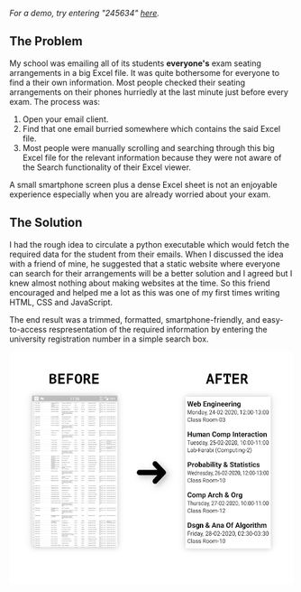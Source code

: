 _For a demo, try entering "245634" [here](https://salmanfarooqshiekh.github.io/ArrangementsFinder/)._

## The Problem

My school was emailing all of its students <strong>everyone's</strong> exam seating arrangements in a big Excel file. It was quite bothersome for everyone to find a their own information. Most people checked their seating arrangements on their phones hurriedly at the last minute just before every exam. The process was:

1. Open your email client.
1. Find that one email burried somewhere which contains the said Excel file.
1. Most people were manually scrolling and searching through this big Excel file for the relevant information because they were not aware of the Search functionality of their Excel viewer.

A small smartphone screen plus a dense Excel sheet is not an enjoyable experience especially when you are already worried about your exam.

## The Solution
I had the rough idea to circulate a python executable which would fetch the required data for the student from their emails. When I discussed the idea with a friend of mine, he suggested that a static website where everyone can search for their arrangements will be a better solution and I agreed but I knew almost nothing about making websites at the time. So this friend encouraged and helped me a lot as this was one of my first times writing HTML, CSS and JavaScript.

The end result was a trimmed, formatted, smartphone-friendly, and easy-to-access respresentation of the required information by entering the university registration number in a simple search box.

![before Arrangements Finder vs after Arrangements Finder](before_and_after/before_vs_after.png)

